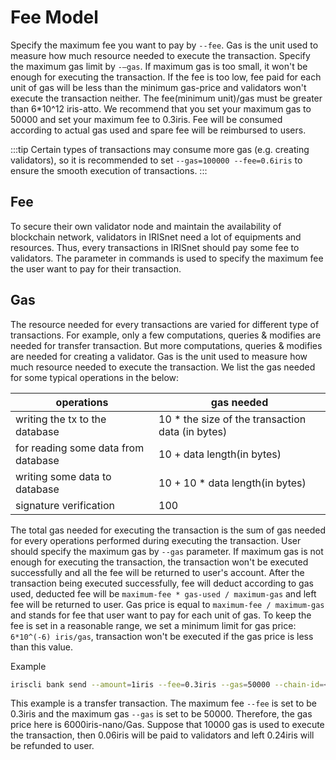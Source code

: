 # Fee Model

Specify the maximum fee you want to pay by `--fee`. Gas is the unit used to measure how much resource needed to execute the transaction. Specify the maximum gas limit by `-—gas`. If maximum gas is too small, it won't be enough for executing the transaction. If the fee is too low, fee paid for each unit of gas will be less than the minimum gas-price and validators won't execute the transaction neither. The fee(minimum unit)/gas must be greater than 6*10^12 iris-atto. We recommend that you set your maximum gas to 50000 and set your maximum fee to 0.3iris. Fee will be consumed according to actual gas used and spare fee will be reimbursed to users.

:::tip
Certain types of transactions may consume more gas (e.g. creating validators), so it is recommended to set `--gas=100000 --fee=0.6iris` to ensure the smooth execution of transactions.
:::

## Fee

To secure their own validator node and maintain the availability of blockchain network, validators in IRISnet need a lot of equipments and resources. Thus, every transactions in IRISnet should pay some fee to validators. The parameter in commands is used to specify the maximum fee the user want to pay for their transaction.

## Gas

The resource needed for every transactions are varied for different type of transactions. For example, only a few computations, queries & modifies are needed for transfer transaction. But more computations, queries & modifies are needed for creating a validator.  Gas is the unit used to measure how much resource needed to execute the transaction. We list the gas needed for some typical operations in the below:

| operations                          | gas needed                                       |
| ----------------------------------- | ------------------------------------------------ |
| writing the tx to the database      | 10 * the size of the transaction data (in bytes) |
| for reading some data from database | 10 + data length(in bytes)                       |
| writing some data to database       | 10 + 10 * data length(in bytes)                  |
| signature verification              | 100                                              |

The total gas needed for executing the transaction is the sum of gas needed for every operations performed during executing the transaction. User should specify the maximum gas by `--gas` parameter. If maximum gas is not enough for executing the transaction, the transaction won't be executed successfully and all the fee will be returned to user's account. After the transaction being executed successfully, fee will deduct according to gas used, deducted fee will be  `maximum-fee * gas-used / maximum-gas` and left fee will be returned to user. Gas price is equal to `maximum-fee / maximum-gas` and stands for fee that user want to pay for each unit of gas. To keep the fee is set in a reasonable range, we set a minimum limit for gas price: `6*10^(-6) iris/gas`, transaction won't be executed if the gas price is less than this value.

Example

```bash
iriscli bank send --amount=1iris --fee=0.3iris --gas=50000 --chain-id=<chain-id> --from=<key-name> --to=<account-address>
```

This example is a transfer transaction. The maximum fee `--fee` is set to be 0.3iris and the maximum gas `--gas` is set to be 50000. Therefore, the gas price here is 6000iris-nano/Gas. Suppose that 10000 gas is used to execute the transaction, then 0.06iris will be paid to validators and left 0.24iris will be refunded to user.
